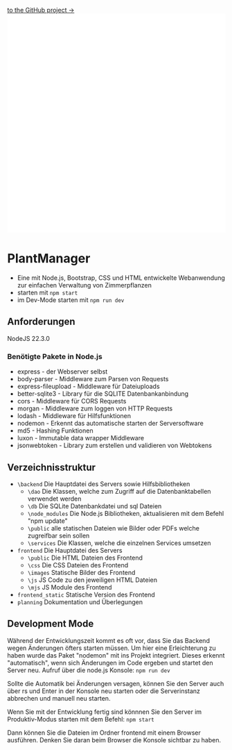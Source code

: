 [to the GitHub project ->](https://github.com/orgs/QuadcoreDevelopment/projects/2)
![alt text](frontend/public/images/logo_light.svg)

# PlantManager
- Eine mit Node.js, Bootstrap, CSS und HTML entwickelte Webanwendung zur einfachen Verwaltung von Zimmerpflanzen
- starten mit `npm start`
- im Dev-Mode starten mit `npm run dev`

## Anforderungen
NodeJS 22.3.0

### Benötigte Pakete in Node.js
- express - der Webserver selbst
- body-parser - Middleware zum Parsen von Requests
- express-fileupload - Middleware für Dateiuploads
- better-sqlite3 - Library für die SQLITE Datenbankanbindung
- cors - Middleware für CORS Requests
- morgan - Middleware zum loggen von HTTP Requests
- lodash - Middleware für Hilfsfunktionen
- nodemon - Erkennt das automatische starten der Serversoftware
- md5 - Hashing Funktionen
- luxon - Immutable data wrapper Middleware
- jsonwebtoken - Library zum erstellen und validieren von Webtokens

## Verzeichnisstruktur
- `\backend`
		Die Hauptdatei des Servers sowie Hilfsbibliotheken
	- `\dao`
			Die Klassen, welche zum Zugriff auf die Datenbanktabellen verwendet werden
	- `\db`
			Die SQLite Datenbankdatei und sql Dateien
	- `\node_modules`
			Die Node.js Bibliotheken, aktualisieren mit dem Befehl "npm update"
	- `\public`
			alle statischen Dateien wie Bilder oder PDFs welche zugreifbar sein sollen
	- `\services`
			Die Klassen, welche die einzelnen Services umsetzen
- `frontend`
		Die Hauptdatei des Servers
	- `\public`
			Die HTML Dateien des Frontend
	- `\css`
			Die CSS Dateien des Frontend
	- `\images`
			Statische Bilder des Frontend
	- `\js`
			JS Code zu den jeweiligen HTML Dateien
	- `\mjs`
			JS Module des Frontend
- `frontend_static`
		Statische Version des Frontend
- `planning`
		Dokumentation und Überlegungen

## Development Mode
Während der Entwicklungszeit kommt es oft vor, dass Sie das Backend wegen Änderungen öfters starten müssen. Um hier eine Erleichterung zu haben wurde das Paket "nodemon" mit ins Projekt integriert. 
Dieses erkennt "automatisch", wenn sich Änderungen im Code ergeben und startet den Server neu.
Aufruf über die node.js Konsole: `npm run dev`

Sollte die Automatik bei Änderungen versagen, können Sie den Server auch über rs und Enter in der Konsole neu starten oder die Serverinstanz abbrechen und manuell neu starten.

Wenn Sie mit der Entwicklung fertig sind könnnen Sie den Server im Produktiv-Modus starten mit dem Befehl: `npm start`
	
Dann können Sie die Dateien im Ordner frontend mit einem Browser ausführen.
Denken Sie daran beim Browser die Konsole sichtbar zu haben.
